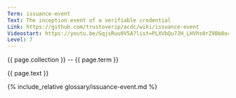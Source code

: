 ```yaml
---
Term: issuance-event
Text: The inception event of a verifiable credential
Link: https://github.com/trustoverip/acdc/wiki/issuance-event
Videostart: https://youtu.be/GqjsRuu0V5A?list=PLXVbQu7JH_LHVhs0rZ9Bb8ocyKlPljkaG&t=18m02s
Level: 7
---
```


{{ page.collection }} -- {{ page.term }}

   {{ page.text }}

{% include_relative glossary/issuance-event.md %}
